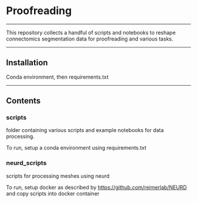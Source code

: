 # Proofreading

---

This repository collects a handful of scripts and notebooks to reshape connectomics segmentation data for proofreading and various tasks.

---

## Installation

Conda environment, then requirements.txt

---

## Contents

### scripts 

folder containing various scripts and example notebooks for data processing.

To run, setup a conda environment using requirements.txt

### neurd_scripts

scripts for processing meshes using neurd

To run, setup docker as described by https://github.com/reimerlab/NEURD and copy scripts into docker container

